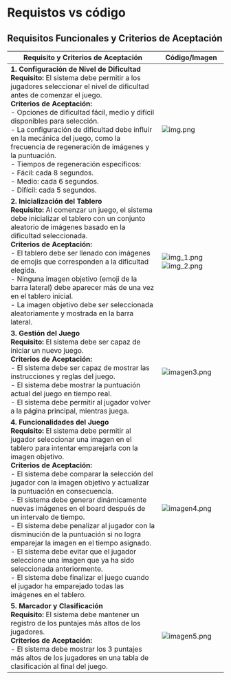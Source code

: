 # Requistos vs código
## Requisitos Funcionales y Criterios de Aceptación

| Requisito y Criterios de Aceptación                                                                                                                                                                                                                                                                                                                                                                                                                                                                                                                                                                                                                                                                                                                                                                         | Código/Imagen                         |
|-------------------------------------------------------------------------------------------------------------------------------------------------------------------------------------------------------------------------------------------------------------------------------------------------------------------------------------------------------------------------------------------------------------------------------------------------------------------------------------------------------------------------------------------------------------------------------------------------------------------------------------------------------------------------------------------------------------------------------------------------------------------------------------------------------------|---------------------------------------|
| **1. Configuración de Nivel de Dificultad**<br>**Requisito:** El sistema debe permitir a los jugadores seleccionar el nivel de dificultad antes de comenzar el juego.<br>**Criterios de Aceptación:**<br>- Opciones de dificultad fácil, medio y difícil disponibles para selección.<br>- La configuración de dificultad debe influir en la mecánica del juego, como la frecuencia de regeneración de imágenes y la puntuación.<br>- Tiempos de regeneración específicos:<br>  - Fácil: cada 8 segundos.<br>  - Medio: cada 6 segundos.<br>  - Difícil: cada 5 segundos.                                                                                                                                                                                                                                    | ![img.png](img/img.png)                   |
| **2. Inicialización del Tablero**<br>**Requisito:** Al comenzar un juego, el sistema debe inicializar el tablero con un conjunto aleatorio de imágenes basado en la dificultad seleccionada.<br>**Criterios de Aceptación:**<br>- El tablero debe ser llenado con imágenes de emojis que corresponden a la dificultad elegida.<br>- Ninguna imagen objetivo (emoji de la barra lateral) debe aparecer más de una vez en el tablero inicial.<br>- La imagen objetivo debe ser seleccionada aleatoriamente y mostrada en la barra lateral.                                                                                                                                                                                                                                                                    | ![img_1.png](img/img_1.png)  ![img_2.png](img/img_2.png)             |
 |**3. Gestión del Juego**<br>**Requisito:** El sistema debe ser capaz de iniciar un nuevo juego.<br>**Criterios de Aceptación:**<br>- El sistema debe ser capaz de mostrar las instrucciones y reglas del juego.<br>- El sistema debe mostrar la puntuación actual del juego en tiempo real.<br>- El sistema debe permitir al jugador volver a la página principal, mientras juega.                                                                                                                                                                                                                                                                                                                                                                                                                           | ![imagen3.png](img/imagen3.png)                   |
| **4. Funcionalidades del Juego**<br>**Requisito:** El sistema debe permitir al jugador seleccionar una imagen en el tablero para intentar emparejarla con la imagen objetivo.<br>**Criterios de Aceptación:**<br>- El sistema debe comparar la selección del jugador con la imagen objetivo y actualizar la puntuación en consecuencia.<br>- El sistema debe generar dinámicamente nuevas imágenes en el board después de un intervalo de tiempo.<br>- El sistema debe penalizar al jugador con la disminución de la puntuación si no logra emparejar la imagen en el tiempo asignado.<br>- El sistema debe evitar que el jugador seleccione una imagen que ya ha sido seleccionada anteriormente.<br>- El sistema debe finalizar el juego cuando el jugador ha emparejado todas las imágenes en el tablero. | ![imagen4.png](img/imagen4.png)  |
| **5. Marcador y Clasificación**<br>**Requisito:** El sistema debe mantener un registro de los puntajes más altos de los jugadores.<br>**Criterios de Aceptación:**<br>- El sistema debe mostrar los 3 puntajes más altos de los jugadores en una tabla de clasificación al final del juego.                                                                                                                                                                                                                                                                                                                                                                                                                                                                                                                 | ![imagen5.png](img/imagen5.png)                   |
